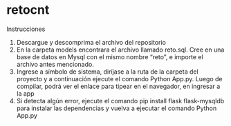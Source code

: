 # retocnt
Instrucciones 

1.	Descargue y descomprima el archivo del repositorio
2.	En la carpeta models encontrara el archivo llamado reto.sql. Cree en una base de datos en Mysql con el mismo nombre “reto”, e importe el archivo antes mencionado.
3.	Ingrese a símbolo de sistema, diríjase a la ruta de la carpeta del proyecto y a continuación ejecute el comando Python App.py. Luego de compilar, podrá ver el enlace para tipear en el navegador, en ingresar a la app
4.	Si detecta algún error, ejecute el comando pip install flask flask-mysqldb para instalar las dependencias y vuelva a ejecutar el comando Python App.py
